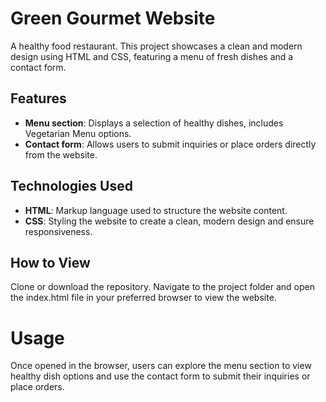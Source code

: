 
# Green Gourmet Website
A healthy food restaurant. This project showcases a clean and modern design using HTML and CSS, featuring a menu of fresh dishes and a contact form.

## Features
- **Menu section**: Displays a selection of healthy dishes, includes Vegetarian Menu options.
- **Contact form**: Allows users to submit inquiries or place orders directly from the website.

## Technologies Used

- **HTML**: Markup language used to structure the website content.
- **CSS**: Styling the website to create a clean, modern design and ensure responsiveness.
  

## How to View
Clone or download the repository.
Navigate to the project folder and open the index.html file in your preferred browser to view the website.

# Usage
Once opened in the browser, users can explore the menu section to view healthy dish options and use the contact form to submit their inquiries or place orders.

